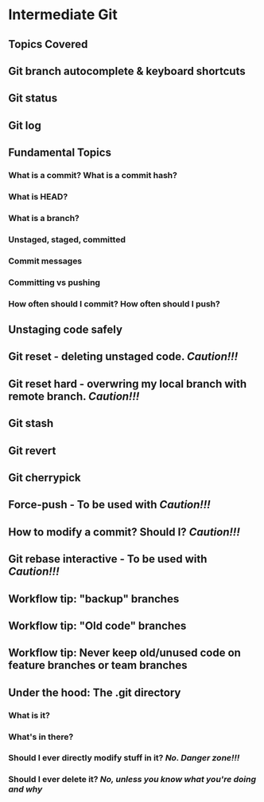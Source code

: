 # Intermediate Git

## Topics Covered

## Git branch autocomplete & keyboard shortcuts

## Git status

## Git log

## Fundamental Topics

### What is a commit? What is a commit hash?

### What is HEAD?

### What is a branch?

### Unstaged, staged, committed

### Commit messages

### Committing vs pushing

### How often should I commit? How often should I push?

## Unstaging code safely

## Git reset - deleting unstaged code. *Caution!!!*

## Git reset hard - overwring my local branch with remote branch. *Caution!!!*

## Git stash

## Git revert

## Git cherrypick

## Force-push - To be used with *Caution!!!*

## How to modify a commit? Should I? *Caution!!!*

## Git rebase interactive - To be used with *Caution!!!*

## Workflow tip: "backup" branches

## Workflow tip: "Old code" branches

## Workflow tip: Never keep old/unused code on feature branches or team branches

## Under the hood: The .git directory

### What is it?

### What's in there?

### Should I ever directly modify stuff in it? *No. Danger zone!!!*

### Should I ever delete it? *No, unless you know what you're doing and why*

